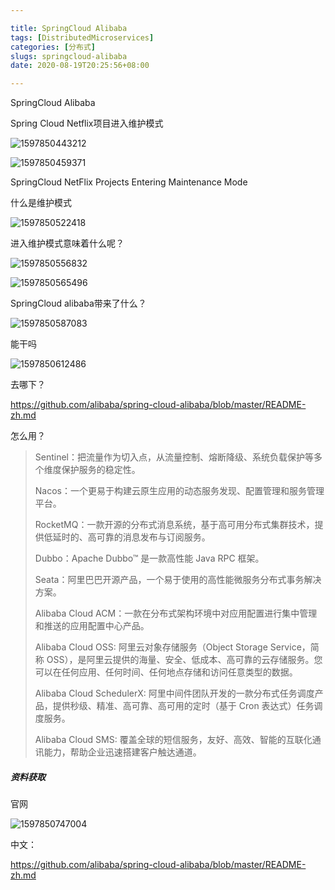 ```yaml
---

title: SpringCloud Alibaba
tags: [DistributedMicroservices]
categories: [分布式]
slugs: springcloud-alibaba
date: 2020-08-19T20:25:56+08:00

---
```


SpringCloud Alibaba

<!--more-->

Spring Cloud Netflix项目进入维护模式

![1597850443212](https://cdn.kayleh.top/gh/kayleh/cdn/img/分布式的微服务架构9/1.png)

![1597850459371](https://cdn.kayleh.top/gh/kayleh/cdn/img/分布式的微服务架构9/2.png)

SpringCloud NetFlix Projects Entering Maintenance Mode

什么是维护模式

![1597850522418](https://cdn.kayleh.top/gh/kayleh/cdn/img/分布式的微服务架构9/3.png)

进入维护模式意味着什么呢？

![1597850556832](https://cdn.kayleh.top/gh/kayleh/cdn/img/分布式的微服务架构9/7.png)

![1597850565496](https://cdn.kayleh.top/gh/kayleh/cdn/img/分布式的微服务架构9/8.png)

SpringCloud alibaba带来了什么？

![1597850587083](https://cdn.kayleh.top/gh/kayleh/cdn/img/分布式的微服务架构9/4.png)

能干吗

![1597850612486](5.png)

去哪下？

https://github.com/alibaba/spring-cloud-alibaba/blob/master/README-zh.md

怎么用？

>
> Sentinel：把流量作为切入点，从流量控制、熔断降级、系统负载保护等多个维度保护服务的稳定性。
>
> Nacos：一个更易于构建云原生应用的动态服务发现、配置管理和服务管理平台。
>
> RocketMQ：一款开源的分布式消息系统，基于高可用分布式集群技术，提供低延时的、高可靠的消息发布与订阅服务。
>
> Dubbo：Apache Dubbo™ 是一款高性能 Java RPC 框架。
>
> Seata：阿里巴巴开源产品，一个易于使用的高性能微服务分布式事务解决方案。
>
> Alibaba Cloud ACM：一款在分布式架构环境中对应用配置进行集中管理和推送的应用配置中心产品。
>
> Alibaba Cloud OSS: 阿里云对象存储服务（Object Storage Service，简称 OSS），是阿里云提供的海量、安全、低成本、高可靠的云存储服务。您可以在任何应用、任何时间、任何地点存储和访问任意类型的数据。
>
> Alibaba Cloud SchedulerX: 阿里中间件团队开发的一款分布式任务调度产品，提供秒级、精准、高可靠、高可用的定时（基于 Cron 表达式）任务调度服务。
>
> Alibaba Cloud SMS: 覆盖全球的短信服务，友好、高效、智能的互联化通讯能力，帮助企业迅速搭建客户触达通道。

##### 资料获取

官网

![1597850747004](https://cdn.kayleh.top/gh/kayleh/cdn/img/分布式的微服务架构9/6.png)

中文：

https://github.com/alibaba/spring-cloud-alibaba/blob/master/README-zh.md


